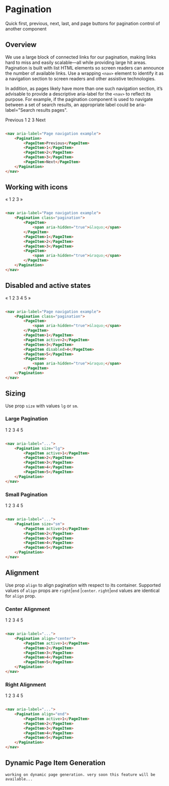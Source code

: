 # Pagination

Quick first, previous, next, last, and page buttons for pagination control of another component

## Overview

We use a large block of connected links for our pagination, making links hard to miss and easily scalable—all while
providing large hit areas. Pagination is built with list HTML elements so screen readers can announce the number of
available links. Use a wrapping `<nav>` element to identify it as a navigation section to screen readers and other
assistive technologies.

In addition, as pages likely have more than one such navigation section, it’s advisable to provide a descriptive
aria-label for the `<nav>` to reflect its purpose. For example, if the pagination component is used to navigate between
a set of search results, an appropriate label could be aria-label="Search results pages".

<nav aria-label="Page navigation example">
  <WPagination>
    <WPageItem>Previous</WPageItem>
    <WPageItem>1</WPageItem>
    <WPageItem>2</WPageItem>
    <WPageItem>3</WPageItem>
    <WPageItem>Next</WPageItem>
  </WPagination>
</nav>

```html

<nav aria-label="Page navigation example">
    <Pagination>
        <PageItem>Previous</PageItem>
        <PageItem>1</PageItem>
        <PageItem>2</PageItem>
        <PageItem>3</PageItem>
        <PageItem>Next</PageItem>
    </Pagination>
</nav>
```

## Working with icons

<nav aria-label="Page navigation example">
  <WPagination class="pagination">
    <WPageItem>
        <span aria-hidden="true">&laquo;</span>
    </WPageItem>
    <WPageItem>1</WPageItem>
    <WPageItem>2</WPageItem>
    <WPageItem>3</WPageItem>
    <WPageItem>
        <span aria-hidden="true">&raquo;</span>
    </WPageItem>
  </WPagination>
</nav>

```html

<nav aria-label="Page navigation example">
    <Pagination class="pagination">
        <PageItem>
            <span aria-hidden="true">&laquo;</span>
        </PageItem>
        <PageItem>1</PageItem>
        <PageItem>2</PageItem>
        <PageItem>3</PageItem>
        <PageItem>
            <span aria-hidden="true">&raquo;</span>
        </PageItem>
    </Pagination>
</nav>
```

## Disabled and active states

<nav aria-label="Page navigation example">
  <WPagination class="pagination">
    <WPageItem>
        <span aria-hidden="true">&laquo;</span>
    </WPageItem>
    <WPageItem>1</WPageItem>
    <WPageItem active>2</WPageItem>
    <WPageItem>3</WPageItem>
    <WPageItem disabled>4</WPageItem>
    <WPageItem>5</WPageItem>
    <WPageItem>
        <span aria-hidden="true">&raquo;</span>
    </WPageItem>
  </WPagination>
</nav>

```html

<nav aria-label="Page navigation example">
    <Pagination class="pagination">
        <PageItem>
            <span aria-hidden="true">&laquo;</span>
        </PageItem>
        <PageItem>1</PageItem>
        <PageItem active>2</PageItem>
        <PageItem>3</PageItem>
        <PageItem disabled>4</PageItem>
        <PageItem>5</PageItem>
        <PageItem>
            <span aria-hidden="true">&raquo;</span>
        </PageItem>
    </Pagination>
</nav>
```

## Sizing

Use prop `size` with values `lg` or `sm`.

### Large Pagination

<nav aria-label="...">
    <WPagination size="lg">
        <WPageItem active>1</WPageItem>
        <WPageItem>2</WPageItem>
        <WPageItem>3</WPageItem>
        <WPageItem>4</WPageItem>
        <WPageItem>5</WPageItem>
    </WPagination>
</nav>

```html

<nav aria-label="...">
    <Pagination size="lg">
        <PageItem active>1</PageItem>
        <PageItem>2</PageItem>
        <PageItem>3</PageItem>
        <PageItem>4</PageItem>
        <PageItem>5</PageItem>
    </Pagination>
</nav>
```

### Small Pagination

<nav aria-label="...">
    <WPagination size="sm">
        <WPageItem active>1</WPageItem>
        <WPageItem>2</WPageItem>
        <WPageItem>3</WPageItem>
        <WPageItem>4</WPageItem>
        <WPageItem>5</WPageItem>
    </WPagination>
</nav>

```html

<nav aria-label="...">
    <Pagination size="sm">
        <PageItem active>1</PageItem>
        <PageItem>2</PageItem>
        <PageItem>3</PageItem>
        <PageItem>4</PageItem>
        <PageItem>5</PageItem>
    </Pagination>
</nav>
```

## Alignment

Use prop `align` to align pagination with respect to its container. Supported values of `align` props are `right`|`end`
|`center`. `right`|`end` values are identical for `align` prop.

### Center Alignment

<nav aria-label="...">
    <WPagination align="center">
        <WPageItem active>1</WPageItem>
        <WPageItem>2</WPageItem>
        <WPageItem>3</WPageItem>
        <WPageItem>4</WPageItem>
        <WPageItem>5</WPageItem>
    </WPagination>
</nav>

```html

<nav aria-label="...">
    <Pagination align="center">
        <PageItem active>1</PageItem>
        <PageItem>2</PageItem>
        <PageItem>3</PageItem>
        <PageItem>4</PageItem>
        <PageItem>5</PageItem>
    </Pagination>
</nav>
```

### Right Alignment

<nav aria-label="...">
    <WPagination align="end">
        <WPageItem active>1</WPageItem>
        <WPageItem>2</WPageItem>
        <WPageItem>3</WPageItem>
        <WPageItem>4</WPageItem>
        <WPageItem>5</WPageItem>
    </WPagination>
</nav>

```html

<nav aria-label="...">
    <Pagination align="end">
        <PageItem active>1</PageItem>
        <PageItem>2</PageItem>
        <PageItem>3</PageItem>
        <PageItem>4</PageItem>
        <PageItem>5</PageItem>
    </Pagination>
</nav>
```

##  Dynamic Page Item Generation

`working on dynamic page generation. very soon this feature will be available...`